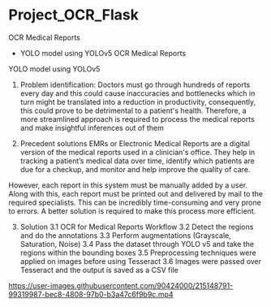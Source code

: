 # Project_OCR_Flask

OCR Medical Reports

- YOLO model using YOLOv5
OCR Medical Reports

YOLO model using YOLOv5
1. Problem identification:
Doctors must go through hundreds of reports every day and this could cause inaccuracies and bottlenecks which in turn might be translated into a reduction in productivity, consequently, this could prove to be detrimental to a patient's health. Therefore, a more streamlined approach is required to process the medical reports and make insightful inferences out of them

2. Precedent solutions
EMRs or Electronic Medical Reports are a digital version of the medical reports used in a clinician's office. They help in tracking a patient’s medical data over time, identify which patients are due for a checkup, and monitor and help improve the quality of care.

However, each report in this system must be manually added by a user. Along with this, each report must be printed out and delivered by mail to the required specialists. This can be incredibly time-consuming and very prone to errors. A better solution is required to make this process more efficient.

3. Solution
3.1 OCR for Medical Reports Workflow
3.2 Detect the regions and do the annotations
3.3 Perform augmentations (Grayscale, Saturation, Noise)
3.4 Pass the dataset through YOLO v5 and take the regions within the bounding boxes
3.5 Preprocessing techniques were applied on images before using Tesseract
3.6 Images were passed over Tesseract and the output is saved as a CSV file


https://user-images.githubusercontent.com/90424000/215148791-99319987-bec8-4808-97b0-b3a47c6f9b9c.mp4

